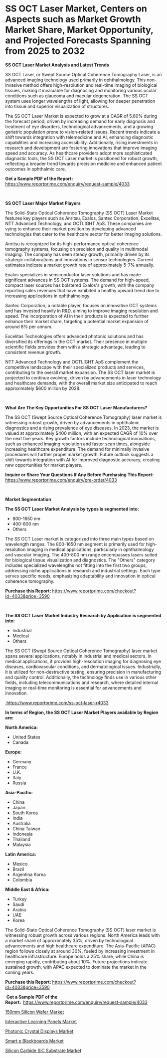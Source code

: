 <p><h1>SS OCT Laser Market, Centers on Aspects such as Market Growth Market Share, Market Opportunity, and Projected Forecasts Spanning from 2025 to 2032</h1></p><p><strong>SS OCT Laser Market Analysis and Latest Trends</strong></p>
<p><p>SS OCT Laser, or Swept Source Optical Coherence Tomography Laser, is an advanced imaging technology used primarily in ophthalmology. This non-invasive method offers high-resolution and real-time imaging of biological tissues, making it invaluable for diagnosing and monitoring various ocular conditions such as glaucoma and macular degeneration. The SS OCT system uses longer wavelengths of light, allowing for deeper penetration into tissue and superior visualization of structures.</p><p>The SS OCT Laser Market is expected to grow at a CAGR of 5.60% during the forecast period, driven by increasing demand for early diagnosis and treatment of eye disorders, technological advancements, and a growing geriatric population prone to vision-related issues. Recent trends indicate a shift towards integration with telemedicine and AI, enhancing diagnostic capabilities and increasing accessibility. Additionally, rising investments in research and development are fostering innovations that improve imaging speed and accuracy. As healthcare providers adopt more sophisticated diagnostic tools, the SS OCT Laser market is positioned for robust growth, reflecting a broader trend towards precision medicine and enhanced patient outcomes in ophthalmic care.</p></p>
<p><strong>Get a Sample PDF of the Report:&nbsp;</strong> <a href="https://www.reportprime.com/enquiry/request-sample/4033?utm_campaign=120&utm_medium=2&utm_source=Github&utm_content=ia&utm_term=18032025&utm_id=ss-oct-laser">https://www.reportprime.com/enquiry/request-sample/4033</a></p>
<p>&nbsp;</p>
<p><strong>SS OCT Laser Major Market Players</strong></p>
<p><p>The Solid-State Optical Coherence Tomography (SS OCT) Laser Market features key players such as Anritsu, Exalos, Santec Corporation, Excelitas, NTT Advanced Technology, and OCTLIGHT ApS. These companies are vying to enhance their market position by developing advanced technologies that cater to the healthcare sector for better imaging solutions.</p><p>Anritsu is recognized for its high-performance optical coherence tomography systems, focusing on precision and quality in multimodal imaging. The company has seen steady growth, primarily driven by its strategic collaborations and innovations in sensor technologies. Current estimates indicate a market growth rate of approximately 5-7% annually.</p><p>Exalos specializes in semiconductor laser solutions and has made significant advances in SS OCT systems. The demand for high-speed, compact laser sources has bolstered Exalos's growth, with the company reporting sales revenues that have exhibited a healthy upward trend due to increasing applications in ophthalmology.</p><p>Santec Corporation, a notable player, focuses on innovative OCT systems and has invested heavily in R&D, aiming to improve imaging resolution and speed. The incorporation of AI in their products is expected to further enhance their market share, targeting a potential market expansion of around 8% per annum.</p><p>Excelitas Technologies offers advanced photonic solutions and has diversified its offerings in the OCT market. Their presence in multiple scientific fields provides them with a strategic advantage, leading to consistent revenue growth.</p><p>NTT Advanced Technology and OCTLIGHT ApS complement the competitive landscape with their specialized products and services, contributing to the overall market expansion. The SS OCT laser market is projected to continue evolving, driven by advancements in laser technology and healthcare demands, with the overall market size anticipated to reach approximately $600 million by 2028.</p></p>
<p>&nbsp;</p>
<p><strong>What Are The Key Opportunities For SS OCT Laser Manufacturers?</strong></p>
<p><p>The SS OCT (Swept Source Optical Coherence Tomography) laser market is witnessing robust growth, driven by advancements in ophthalmic diagnostics and a rising prevalence of eye diseases. In 2023, the market is valued at approximately $400 million, with an expected CAGR of 10% over the next five years. Key growth factors include technological innovations, such as enhanced imaging resolution and faster scan times, alongside increasing healthcare expenditure. The demand for minimally invasive procedures will further propel market growth. Future outlook suggests a shift towards integration with AI for improved diagnostic accuracy, creating new opportunities for market players.</p></p>
<p><strong>Inquire or Share Your Questions If Any Before Purchasing This Report:</strong> <a href="https://www.reportprime.com/enquiry/pre-order/4033?utm_campaign=120&utm_medium=2&utm_source=Github&utm_content=ia&utm_term=18032025&utm_id=ss-oct-laser">https://www.reportprime.com/enquiry/pre-order/4033</a></p>
<p>&nbsp;</p>
<p><strong>Market Segmentation</strong></p>
<p><strong>The SS OCT Laser Market Analysis by types is segmented into:</strong></p>
<p><ul><li>800-1650 nm</li><li>400-800 nm</li><li>Others</li></ul></p>
<p><p>The SS OCT Laser market is categorized into three main types based on wavelength ranges. The 800-1650 nm segment is primarily used for high-resolution imaging in medical applications, particularly in ophthalmology and vascular imaging. The 400-800 nm range encompasses lasers suited for biological tissue visualization and diagnostics. The "Others" category includes specialized wavelengths not fitting into the first two groups, addressing niche applications in research and industrial settings. Each type serves specific needs, emphasizing adaptability and innovation in optical coherence tomography.</p></p>
<p><strong>Purchase this Report:&nbsp;</strong><a href="https://www.reportprime.com/checkout?id=4033&price=3590&utm_campaign=120&utm_medium=2&utm_source=Github&utm_content=ia&utm_term=18032025&utm_id=ss-oct-laser">https://www.reportprime.com/checkout?id=4033&price=3590</a></p>
<p>&nbsp;</p>
<p><strong>The SS OCT Laser Market Industry Research by Application is segmented into:</strong></p>
<p><ul><li>Industrial</li><li>Medical</li><li>Others</li></ul></p>
<p><p>The SS OCT (Swept Source Optical Coherence Tomography) laser market spans several applications, notably in industrial and medical sectors. In medical applications, it provides high-resolution imaging for diagnosing eye diseases, cardiovascular conditions, and dermatological issues. Industrially, it is utilized for non-destructive testing, ensuring precision in manufacturing and quality control. Additionally, the technology finds use in various other fields, including telecommunications and research, where detailed internal imaging or real-time monitoring is essential for advancements and innovation.</p></p>
<p><a href="https://www.reportprime.com/ss-oct-laser-r4033?utm_campaign=120&utm_medium=2&utm_source=Github&utm_content=ia&utm_term=18032025&utm_id=ss-oct-laser">&nbsp;https://www.reportprime.com/ss-oct-laser-r4033</a></p>
<p><strong>In terms of Region, the SS OCT Laser Market Players available by Region are:</strong></p>
<p>
    <p> <strong> North America: </strong>
        <ul>
            <li>United States</li>
            <li>Canada</li>
        </ul>
        </p> 
    <p> <strong> Europe: </strong>
        <ul>
            <li>Germany</li>
            <li>France</li>
            <li>U.K.</li>
            <li>Italy</li>
            <li>Russia</li>
        </ul>
        </p> 
    <p> <strong> Asia-Pacific: </strong>
        <ul>
            <li>China</li>
            <li>Japan</li>
            <li>South Korea</li>
            <li>India</li>
            <li>Australia</li>
            <li>China Taiwan</li>
            <li>Indonesia</li>
            <li>Thailand</li>
            <li>Malaysia</li>
        </ul>
        </p> 
    <p> <strong> Latin America: </strong>
        <ul>
            <li>Mexico</li>
            <li>Brazil</li>
            <li>Argentina Korea</li>
            <li>Colombia</li>
        </ul>
        </p> 
    <p> <strong> Middle East & Africa: </strong>
        <ul>
            <li>Turkey</li>
            <li>Saudi</li>
            <li>Arabia</li>
            <li>UAE</li>
            <li>Korea</li>
        </ul>
    </p>
    </p>
<p><p>The Solid-State Optical Coherence Tomography (SS OCT) laser market is witnessing robust growth across various regions. North America leads with a market share of approximately 35%, driven by technological advancements and high healthcare expenditure. The Asia-Pacific (APAC) region follows closely at around 30%, fueled by increasing investment in healthcare infrastructure. Europe holds a 25% share, while China is emerging rapidly, contributing about 10%. Future projections indicate sustained growth, with APAC expected to dominate the market in the coming years.</p></p>
<p><strong>Purchase this Report: </strong><a href="https://www.reportprime.com/checkout?id=4033&price=3590&utm_campaign=120&utm_medium=2&utm_source=Github&utm_content=ia&utm_term=18032025&utm_id=ss-oct-laser">https://www.reportprime.com/checkout?id=4033&price=3590</a></p>
<p>&nbsp;<strong>Get a Sample PDF of the Report:&nbsp;&nbsp;</strong><a href="https://www.reportprime.com/enquiry/request-sample/4033?utm_campaign=120&utm_medium=2&utm_source=Github&utm_content=ia&utm_term=18032025&utm_id=ss-oct-laser">https://www.reportprime.com/enquiry/request-sample/4033</a></p>
<p><strong></strong></p>
<p><p><a href="https://github.com/nwokechock6s/Market-Research-Report-List-1/blob/main/150mm-silicon-wafer-market.md?utm_campaign=120&utm_medium=2&utm_source=Github&utm_content=ia&utm_term=18032025&utm_id=ss-oct-laser">150mm Silicon Wafer Market</a></p><p><a href="https://github.com/vsiljgestel/Market-Research-Report-List-1/blob/main/interactive-learning-panels-market.md?utm_campaign=120&utm_medium=2&utm_source=Github&utm_content=ia&utm_term=18032025&utm_id=ss-oct-laser">Interactive Learning Panels Market</a></p><p><a href="https://github.com/ummulmzu/Market-Research-Report-List-1/blob/main/photonic-crystal-displays-market.md?utm_campaign=120&utm_medium=2&utm_source=Github&utm_content=ia&utm_term=18032025&utm_id=ss-oct-laser">Photonic Crystal Displays Market</a></p><p><a href="https://github.com/boudykodumi/Market-Research-Report-List-1/blob/main/smart-e-blackboards-market.md?utm_campaign=120&utm_medium=2&utm_source=Github&utm_content=ia&utm_term=18032025&utm_id=ss-oct-laser">Smart e Blackboards Market</a></p><p><a href="https://github.com/aiamekar/Market-Research-Report-List-1/blob/main/silicon-carbide-sic-substrate-market.md?utm_campaign=120&utm_medium=2&utm_source=Github&utm_content=ia&utm_term=18032025&utm_id=ss-oct-laser">Silicon Carbide SiC Substrate Market</a></p></p>